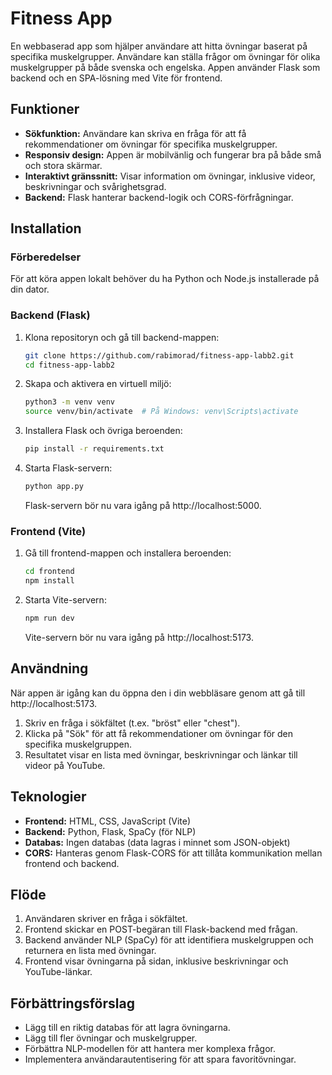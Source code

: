# Fitness App

En webbaserad app som hjälper användare att hitta övningar baserat på specifika muskelgrupper. Användare kan ställa frågor om övningar för olika muskelgrupper på både svenska och engelska. Appen använder Flask som backend och en SPA-lösning med Vite för frontend.

## Funktioner

- **Sökfunktion:** Användare kan skriva en fråga för att få rekommendationer om övningar för specifika muskelgrupper.
- **Responsiv design:** Appen är mobilvänlig och fungerar bra på både små och stora skärmar.
- **Interaktivt gränssnitt:** Visar information om övningar, inklusive videor, beskrivningar och svårighetsgrad.
- **Backend:** Flask hanterar backend-logik och CORS-förfrågningar.

## Installation

### Förberedelser

För att köra appen lokalt behöver du ha Python och Node.js installerade på din dator.

### Backend (Flask)

1. Klona repositoryn och gå till backend-mappen:
   ```bash
   git clone https://github.com/rabimorad/fitness-app-labb2.git
   cd fitness-app-labb2
   ```

2. Skapa och aktivera en virtuell miljö:
   ```bash
   python3 -m venv venv
   source venv/bin/activate  # På Windows: venv\Scripts\activate
   ```

3. Installera Flask och övriga beroenden:
   ```bash
   pip install -r requirements.txt
   ```

4. Starta Flask-servern:
   ```bash
   python app.py
   ```
   Flask-servern bör nu vara igång på http://localhost:5000.

### Frontend (Vite)

1. Gå till frontend-mappen och installera beroenden:
   ```bash
   cd frontend
   npm install
   ```

2. Starta Vite-servern:
   ```bash
   npm run dev
   ```
   Vite-servern bör nu vara igång på http://localhost:5173.

## Användning

När appen är igång kan du öppna den i din webbläsare genom att gå till http://localhost:5173.

1. Skriv en fråga i sökfältet (t.ex. "bröst" eller "chest").
2. Klicka på "Sök" för att få rekommendationer om övningar för den specifika muskelgruppen.
3. Resultatet visar en lista med övningar, beskrivningar och länkar till videor på YouTube.

## Teknologier

- **Frontend:** HTML, CSS, JavaScript (Vite)
- **Backend:** Python, Flask, SpaCy (för NLP)
- **Databas:** Ingen databas (data lagras i minnet som JSON-objekt)
- **CORS:** Hanteras genom Flask-CORS för att tillåta kommunikation mellan frontend och backend.

## Flöde

1. Användaren skriver en fråga i sökfältet.
2. Frontend skickar en POST-begäran till Flask-backend med frågan.
3. Backend använder NLP (SpaCy) för att identifiera muskelgruppen och returnera en lista med övningar.
4. Frontend visar övningarna på sidan, inklusive beskrivningar och YouTube-länkar.

## Förbättringsförslag

- Lägg till en riktig databas för att lagra övningarna.
- Lägg till fler övningar och muskelgrupper.
- Förbättra NLP-modellen för att hantera mer komplexa frågor.
- Implementera användarautentisering för att spara favoritövningar.

